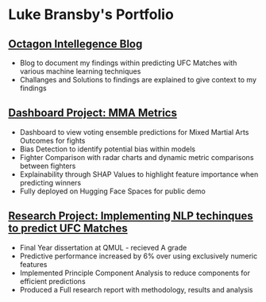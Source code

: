 # Luke Bransby's Portfolio

## [Octagon Intellegence Blog](https://lukebransby.notion.site/Octagon-Intelligence-Luke-Bransby-2405543b79f3800fa662c4d93d3f98e7?source=copy_link)
* Blog to document my findings within predicting UFC Matches with various machine learning techniques
* Challanges and Solutions to findings are explained to give context to my findings

## [Dashboard Project: MMA Metrics](https://github.com/lbransby1/MMAMetrics)
* Dashboard to view voting ensemble predictions for Mixed Martial Arts Outcomes for fights
* Bias Detection to identify potential bias within models
* Fighter Comparison with radar charts and dynamic metric comparisons between fighters 
* Explainability through SHAP Values to highlight feature importance when predicting winners
* Fully deployed on Hugging Face Spaces for public demo

## [Research Project: Implementing NLP techinques to predict UFC Matches](https://github.com/lbransby1/Final-Year-Project)
* Final Year dissertation at QMUL - recieved A grade
* Predictive performance increased by 6% over using exclusively numeric features
* Implemented Principle Component Analysis to reduce components for efficient predictions
* Produced a Full research report with methodology, results and analysis


<!--
**lbransby1/lbransby1** is a ✨ _special_ ✨ repository because its `README.md` (this file) appears on your GitHub profile.

Here are some ideas to get you started:

- 🔭 I’m currently working on ...
- 🌱 I’m currently learning ...
- 👯 I’m looking to collaborate on ...
- 🤔 I’m looking for help with ...
- 💬 Ask me about ...
- 📫 How to reach me: ...
- 😄 Pronouns: ...
- ⚡ Fun fact: ...
-->
